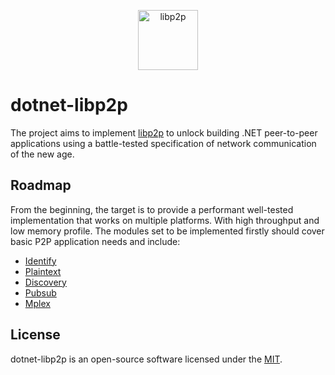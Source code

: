 <p align="center">
  <picture>
    <source media="(prefers-color-scheme: dark)" srcset="https://github.com/libp2p/libp2p/blob/master/logo/white-bg-2.png?raw=true">
    <source media="(prefers-color-scheme: light)" srcset="https://github.com/libp2p/libp2p/blob/master/logo/black-bg-2.png?raw=true">
    <img alt="libp2p" src="https://github.com/libp2p/libp2p/blob/master/logo/black-bg-2.png?raw=true" height="96">
  </picture>
</p>

# dotnet-libp2p

The project aims to implement [libp2p](https://libp2p.io) to unlock building .NET peer-to-peer applications using a battle-tested specification of network communication of the new age.

## Roadmap

From the beginning, the target is to provide a performant well-tested implementation that works on multiple platforms. With high throughput and low memory profile. The modules set to be implemented firstly should cover basic P2P application needs and include:

- [Identify](https://github.com/libp2p/specs/blob/master/identify/README.md)
- [Plaintext](https://github.com/libp2p/specs/blob/master/plaintext/README.md)
- [Discovery](https://github.com/libp2p/specs/blob/master/discovery/mdns.md)
- [Pubsub](https://github.com/libp2p/specs/tree/master/pubsub)
- [Mplex](https://github.com/libp2p/specs/blob/master/mplex/README.md)

## License

dotnet-libp2p is an open-source software licensed under the [MIT](https://github.com/nethermindeth/dotnet-libp2p/blob/main/LICENSE).
